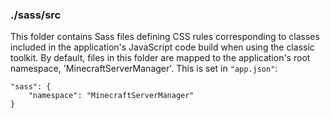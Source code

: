### ./sass/src

This folder contains Sass files defining CSS rules corresponding to classes
included in the application's JavaScript code build when using the classic toolkit.
By default, files in this folder are mapped to the application's root namespace, 'MinecraftServerManager'.
This is set in `"app.json"`:

    "sass": {
        "namespace": "MinecraftServerManager"
    }